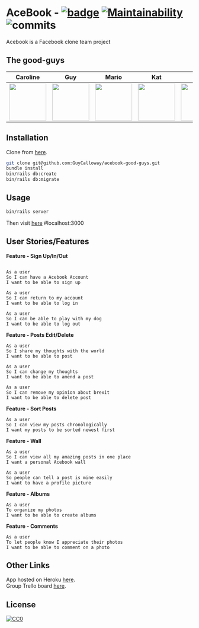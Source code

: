 # AceBook - [![badge](https://img.shields.io/badge/made%20by-good--guys-red)](https://github.com/sindresorhus/awesome#readme) [![Maintainability](https://api.codeclimate.com/v1/badges/a99a88d28ad37a79dbf6/maintainability)](https://codeclimate.com/github/codeclimate/codeclimate/maintainability) ![commits](https://img.shields.io/badge/commit%20activity-261-blue)

Acebook is a Facebook clone team project

## The good-guys

|                                                            Caroline                                                            |                                                               Guy                                                                |                                                            Mario                                                             |                                                              Kat                                                              |                                                             Said                                                              |                                                              Sonny                                                              |
| :----------------------------------------------------------------------------------------------------------------------------: | :------------------------------------------------------------------------------------------------------------------------------: | :--------------------------------------------------------------------------------------------------------------------------: | :---------------------------------------------------------------------------------------------------------------------------: | :---------------------------------------------------------------------------------------------------------------------------: | :-----------------------------------------------------------------------------------------------------------------------------: |
| <a href='https://github.com/KierepkaE'><img src='https://avatars3.githubusercontent.com/u/39698754?s=460&v=4' width='100'></a> | <a href='https://github.com/GuyCalloway'><img src='https://avatars3.githubusercontent.com/u/51092029?s=460&v=4' width='100'></a> | <a href='https://github.com/jaitone'><img src='https://avatars0.githubusercontent.com/u/51136692?s=460&v=4' width='100'></a> | <a href='https://github.com/KMaskell'><img src='https://avatars1.githubusercontent.com/u/43371948?s=460&v=4' width='100'></a> | <a href='https://github.com/sakmalov'><img src='https://avatars2.githubusercontent.com/u/50984335?s=460&v=4' width='100'></a> | <a href='https://github.com/sonny-maan'><img src='https://avatars2.githubusercontent.com/u/42817066?s=460&v=4' width='100'></a> |

## Installation

Clone from [here](https://github.com/GuyCalloway/acebook-good-guys).

```bash
git clone git@github.com:GuyCalloway/acebook-good-guys.git
bundle install
bin/rails db:create
bin/rails db:migrate
```

## Usage

```bash
bin/rails server
```

Then visit [here](http://localhost:3000) #localhost:3000

## User Stories/Features

**Feature - Sign Up/In/Out**

```

As a user
So I can have a Acebook Account
I want to be able to sign up

As a user
So I can return to my account
I want to be able to log in

As a user
So I can be able to play with my dog
I want to be able to log out

```

**Feature - Posts Edit/Delete**

```
As a user
So I share my thoughts with the world
I want to be able to post

As a user
So I can change my thoughts
I want to be able to amend a post

As a user
So I can remove my opinion about brexit
I want to be able to delete post
```

**Feature - Sort Posts**

```
As a user
So I can view my posts chronologically
I want my posts to be sorted newest first
```

**Feature - Wall**

```
As a user
So I can view all my amazing posts in one place
I want a personal Acebook wall

As a user
So people can tell a post is mine easily
I want to have a profile picture
```

**Feature - Albums**

```
As a user
To organize my photos
I want to be able to create albums
```

**Feature - Comments**

```
As a user
To let people know I appreciate their photos
I want to be able to comment on a photo
```

## Other Links

App hosted on Heroku [here](http://good-guys.herokuapp.com/).  
Group Trello board [here](https://trello.com/b/5L6RpKGD/team-good-guys).

## License

[![CC0](https://licensebuttons.net/p/zero/1.0/88x31.png)](https://creativecommons.org/publicdomain/zero/1.0/)
